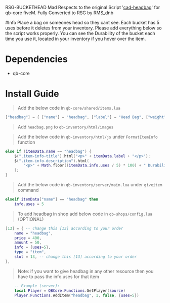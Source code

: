 RSG-BUCKETHEAD Mad Respects to the original Script '[cad-headbag](https://github.com/cadburry6969/cad-headbag)' for qb-core fiveM. Fully Converted to RSG by RMS_dnb



#Info Place a bag on someones head so they cant see. Each bucket has 5 uses before it deletes from your inventory. Please add everything below so the script works properly. You can see the Durability of the bucket each time you use it, located in your inventory if you hover over the item.

# Dependencies
* qb-core

# Install Guide

> Add the below code in `qb-core/shared/items.lua`
```lua
["headbag"] = { ["name"] = "headbag", ["label"] = "Head Bag", ["weight"] = 400, ["type"] = "item", ["image"] = "headbag.png", ["unique"] = true, ["useable"] = true, ["shouldClose"] = true, ["combinable"] = nil, ["description"] = "A bag to put over someone elses head and make them blind." },
```

> Add `headbag.png` to `qb-inventory/html/images`

> Add the below code in `qb-inventory/html/js` under `FormatItemInfo` function
```lua
else if (itemData.name == "headbag") {
    $(".item-info-title").html("<p>" + itemData.label + "</p>");
    $(".item-info-description").html(
        "<p>" + Math.floor((itemData.info.uses / 5) * 100) + " Durability.</p>"
    );
} 
```

> Add the below code in `qb-inventory/server/main.lua` under `giveitem` command
```lua
elseif itemData["name"] == "headbag" then
	info.uses = 5
```

> To add headbag in shop add below code in `qb-shops/config.lua` (OPTIONAL)
```lua
[13] = { -- change this [13] according to your order
    name = "headbag",
    price = 400,
    amount = 50,
    info = {uses=5},
    type = "item",
    slot = 13, -- change this [13] according to your order
},
```

> Note: if you want to give headbag in any other resource then you have to pass the info.uses for that item
```lua
    -- Example (server): 
    local Player = QBCore.Functions.GetPlayer(source)
    Player.Functions.AddItem("headbag", 1, false, {uses=5})
```


